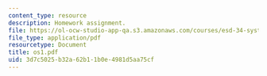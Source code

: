 ```yaml
---
content_type: resource
description: Homework assignment.
file: https://ol-ocw-studio-app-qa.s3.amazonaws.com/courses/esd-34-system-architecture-january-iap-2007/3d7c5025b32a62b11b0e4981d5aa75cf_os1.pdf
file_type: application/pdf
resourcetype: Document
title: os1.pdf
uid: 3d7c5025-b32a-62b1-1b0e-4981d5aa75cf
---
```

